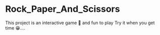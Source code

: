 # Rock_Paper_And_Scissors
This project is an interactive game 🎯 and fun to play 
Try it when you get time 😁....
